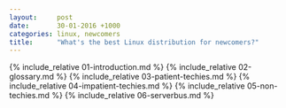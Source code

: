```yaml
---
layout:     post
date:       30-01-2016 +1000
categories: linux, newcomers
title:      "What's the best Linux distribution for newcomers?"
---
```


{% include_relative 01-introduction.md %}
{% include_relative 02-glossary.md %}
{% include_relative 03-patient-techies.md %}
{% include_relative 04-impatient-techies.md %}
{% include_relative 05-non-techies.md %}
{% include_relative 06-serverbus.md %}
